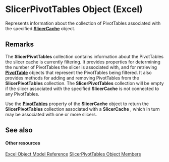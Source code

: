 
# SlicerPivotTables Object (Excel)

Represents information about the collection of PivotTables associated with the specified  **[SlicerCache](6e6533e3-0503-a1d3-9ecd-f7997233565f.md)** object.


## Remarks

The  **SlicerPivotTables** collection contains information about the PivotTables the slicer cache is currently filtering. It provides properties for determining the number of PivotTables the slicer is associated with, and for retrieving **[PivotTable](a9c1d4a0-78a9-f9a6-6daf-91cb63e45842.md)** objects that represent the PivotTables being filtered. It also provides methods for adding and removing PivotTables from the **SlicerPivotTables** collection. The **SlicerPivotTables** collection will be empty if the slicer associated with the specified **SlicerCache** is not connected to any PivotTables.

 Use the **[PivotTables](73fc8935-3c88-0a79-b0a1-05af99f14bc8.md)** property of the **SlicerCache** object to return the **SlicerPivotTables** collection associated with a **SlicerCache** , which in turn may be associated with one or more slicers.


## See also


#### Other resources


[Excel Object Model Reference](http://msdn.microsoft.com/library/11ea8598-8a20-92d5-f98b-0da04263bf2c%28Office.15%29.aspx)
[SlicerPivotTables Object Members](97660807-e5e8-dcdd-1338-5b89dff1e189.md)
